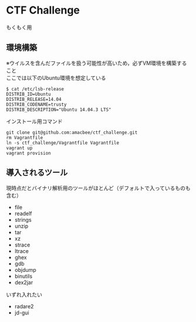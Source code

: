 # CTF Challenge
もくもく用

## 環境構築

※ウイルスを含んだファイルを扱う可能性が高いため，必ずVM環境を構築すること  
ここでは以下のUbuntu環境を想定している

```
$ cat /etc/lsb-release
DISTRIB_ID=Ubuntu
DISTRIB_RELEASE=14.04
DISTRIB_CODENAME=trusty
DISTRIB_DESCRIPTION="Ubuntu 14.04.3 LTS"
```

インストール用コマンド

```
git clone git@github.com:amacbee/ctf_challenge.git
rm Vagrantfile
ln -s ctf_challenge/Vagrantfile Vagrantfile
vagrant up
vagrant provision
```

## 導入されるツール

現時点だとバイナリ解析用のツールがほとんど（デフォルトで入っているものも含む）

- file
- readelf
- strings
- unzip
- tar
- xz
- strace
- ltrace
- ghex
- gdb
- objdump
- binutils
- dex2jar

いずれ入れたい

- radare2
- jd-gui

